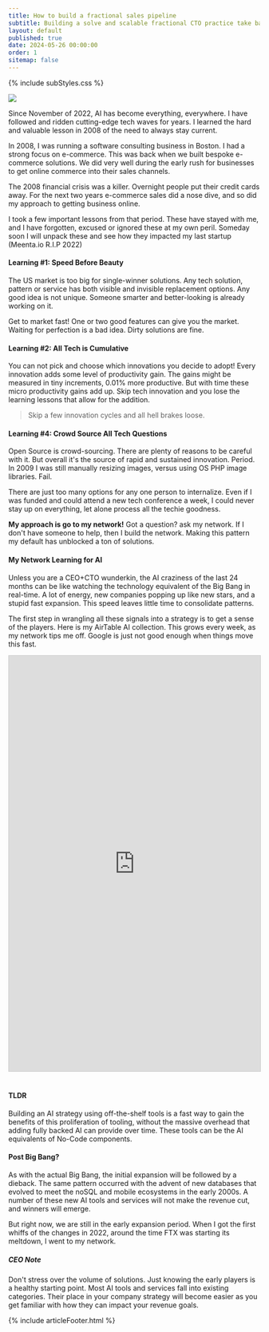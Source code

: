 ```yaml
---
title: How to build a fractional sales pipeline
subtitle: Building a solve and scalable fractional CTO practice take balance.
layout: default
published: true
date: 2024-05-26 00:00:00
order: 1
sitemap: false
---
```

    
{% include subStyles.css %}

<img src="/articles/assets/ai-big-bang-banner.png" class="img-fluid img-thumbnail">

Since November of 2022, AI has become everything, everywhere. I have followed
and ridden cutting-edge tech waves for years. I learned the hard and valuable lesson
in 2008 of the need to always stay current.

In 2008, I was running a software consulting business in Boston. I had a strong
focus on e-commerce. This was back when we built bespoke e-commerce solutions.
We did very well during the early rush for businesses to get online commerce
into their sales channels.

The 2008 financial crisis was a killer. Overnight people put their credit cards
away. For the next two years e-commerce sales did a nose dive, and so did my
approach to getting business online.

I took a few important lessons from that period. These have stayed with me, and
I have forgotten, excused or ignored these at my own peril. Someday soon I will unpack
these and see how they impacted my last startup (Meenta.io R.I.P 2022)

#### Learning #1: Speed Before Beauty
The US market is too big for single-winner solutions. Any tech solution, pattern or service
has both visible and invisible replacement options. Any good idea is not unique. Someone
smarter and better-looking is already working on it.

Get to market fast! One or two good features can give you the market. Waiting for
perfection is a bad idea. Dirty solutions are fine.

#### Learning #2: All Tech is Cumulative
You can not pick and choose which innovations you decide to adopt! Every innovation adds some
level of productivity gain. The gains might be measured in tiny increments, 0.01% more
productive. But with time these micro productivity gains add up. Skip tech innovation
and you lose the learning lessons that allow for the addition.

> Skip a few innovation cycles and all hell brakes loose.

#### Learning #4: Crowd Source All Tech Questions
Open Source is crowd-sourcing. There are plenty of reasons to be careful with it. But
overall it's the source of rapid and sustained innovation. Period. In 2009 I was still
manually resizing images, versus using OS PHP image libraries. Fail.

There are just too many options for any one person to internalize. Even if I was funded
and could attend a new tech conference a week, I could never stay up on everything, let
alone process all the techie goodness.

__My approach is go to my network!__ Got a question? ask my network. If I don't have
someone to help, then I build the network. Making this pattern my default has unblocked
a ton of solutions.

#### My Network Learning for AI
Unless you are a CEO+CTO wunderkin, the AI craziness of the last 24 months can be like
watching the technology equivalent of the Big Bang in real-time. A lot of energy, new companies
popping up like new stars, and a stupid fast expansion. This speed leaves little time to
consolidate patterns.

The first step in wrangling all these signals into a strategy is to get a sense
of the players. Here is my AirTable AI collection. This grows every week, as my network
tips me off. Google is just not good enough when things move this fast.

<iframe class="airtable-embed" src="https://airtable.com/embed/app5J8KxzIrUGAXhB/shrFU1iZLTaL3XAlq?viewControls=on" frameborder="0" onmousewheel="" width="100%" height="833" style="background: transparent; border: 1px solid #ccc; margin-bottom: 20px;"></iframe>

#### TLDR
Building an AI strategy using off-the-shelf tools is a fast way to gain the benefits of
this proliferation of tooling, without the massive overhead that adding fully backed AI
can provide over time. These tools can be the AI equivalents of No-Code components.

#### Post Big Bang?
As with the actual Big Bang, the initial expansion will be followed by a dieback. The same
pattern occurred with the advent of new databases that evolved to meet the noSQL and mobile
ecosystems in the early 2000s. A number of these new AI tools and services will not make the revenue
cut, and winners will emerge. 

But right now, we are still in the early expansion period. When I got the first whiffs of
the changes in 2022, around the time FTX was starting its meltdown, I went to my network.


<div class="tech-note">
    <h5>
    CEO Note
    </h5>
    <p>
        Don't stress over the volume of solutions. Just knowing the early players is
        a healthy starting point. Most AI tools and services fall into existing categories.
        Their place in your company strategy will become easier as you get familiar with
        how they can impact your revenue goals.
    </p>
</div>

{% include articleFooter.html %}

